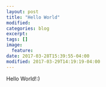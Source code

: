 ```yaml
---
layout: post
title: "Hello World"
modified:
categories: blog
excerpt:
tags: []
image:
  feature:
date: 2017-03-28T15:39:55-04:00
modified: 2017-03-29T14:19:19-04:00
---
```


 Hello World!:)